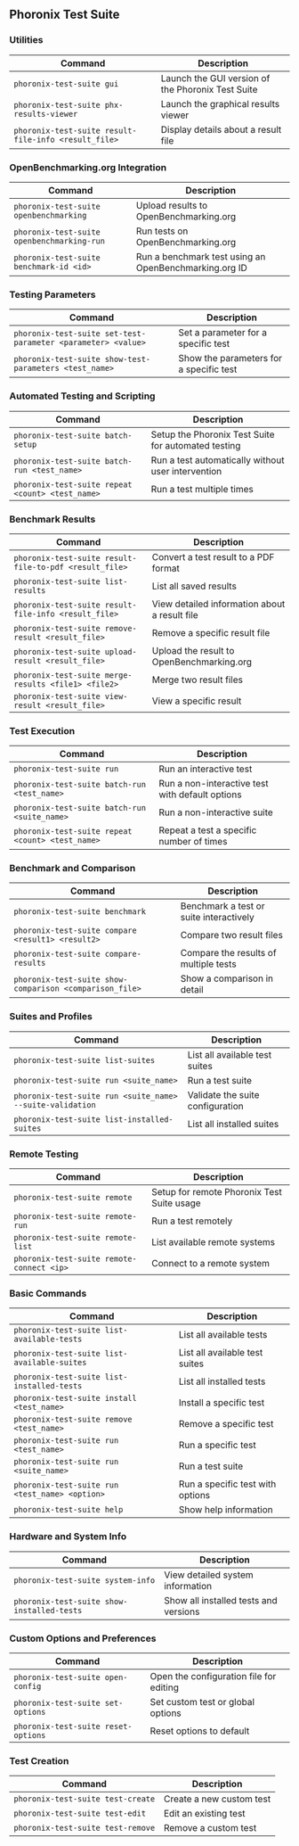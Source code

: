 ## **Phoronix Test Suite**



### **Utilities**
| Command                                        | Description                                                |
|------------------------------------------------|------------------------------------------------------------|
| `phoronix-test-suite gui`                      | Launch the GUI version of the Phoronix Test Suite          |
| `phoronix-test-suite phx-results-viewer`       | Launch the graphical results viewer                        |
| `phoronix-test-suite result-file-info <result_file>` | Display details about a result file                  |


### **OpenBenchmarking.org Integration**
| Command                                        | Description                                                |
|------------------------------------------------|------------------------------------------------------------|
| `phoronix-test-suite openbenchmarking`         | Upload results to OpenBenchmarking.org                     |
| `phoronix-test-suite openbenchmarking-run`     | Run tests on OpenBenchmarking.org                          |
| `phoronix-test-suite benchmark-id <id>`        | Run a benchmark test using an OpenBenchmarking.org ID      |


### **Testing Parameters**
| Command                                        | Description                                                |
|------------------------------------------------|------------------------------------------------------------|
| `phoronix-test-suite set-test-parameter <parameter> <value>` | Set a parameter for a specific test          |
| `phoronix-test-suite show-test-parameters <test_name>` | Show the parameters for a specific test            |


### **Automated Testing and Scripting**
| Command                                        | Description                                                |
|------------------------------------------------|------------------------------------------------------------|
| `phoronix-test-suite batch-setup`              | Setup the Phoronix Test Suite for automated testing        |
| `phoronix-test-suite batch-run <test_name>`    | Run a test automatically without user intervention         |
| `phoronix-test-suite repeat <count> <test_name>` | Run a test multiple times                                |


### **Benchmark Results**
| Command                                        | Description                                                |
|------------------------------------------------|------------------------------------------------------------|
| `phoronix-test-suite result-file-to-pdf <result_file>` | Convert a test result to a PDF format              |
| `phoronix-test-suite list-results`             | List all saved results                                     |
| `phoronix-test-suite result-file-info <result_file>` | View detailed information about a result file        |
| `phoronix-test-suite remove-result <result_file>`| Remove a specific result file                            |
| `phoronix-test-suite upload-result <result_file>` | Upload the result to OpenBenchmarking.org               |
| `phoronix-test-suite merge-results <file1> <file2>` | Merge two result files                                |
| `phoronix-test-suite view-result <result_file>` | View a specific result                                    |


### **Test Execution**
| Command                                        | Description                                                |
|------------------------------------------------|------------------------------------------------------------|
| `phoronix-test-suite run`                      | Run an interactive test                                    |
| `phoronix-test-suite batch-run <test_name>`    | Run a non-interactive test with default options            |
| `phoronix-test-suite batch-run <suite_name>`   | Run a non-interactive suite                                |
| `phoronix-test-suite repeat <count> <test_name>`| Repeat a test a specific number of times                  |


### **Benchmark and Comparison**
| Command                                        | Description                                                |
|------------------------------------------------|------------------------------------------------------------|
| `phoronix-test-suite benchmark`                | Benchmark a test or suite interactively                    |
| `phoronix-test-suite compare <result1> <result2>` | Compare two result files                                |
| `phoronix-test-suite compare-results`          | Compare the results of multiple tests                      |
| `phoronix-test-suite show-comparison <comparison_file>` | Show a comparison in detail                       |


### **Suites and Profiles**
| Command                                        | Description                                                |
|------------------------------------------------|------------------------------------------------------------|
| `phoronix-test-suite list-suites`              | List all available test suites                             |
| `phoronix-test-suite run <suite_name>`         | Run a test suite                                           |
| `phoronix-test-suite run <suite_name> --suite-validation` | Validate the suite configuration                |
| `phoronix-test-suite list-installed-suites`    | List all installed suites                                  |


### **Remote Testing**
| Command                                        | Description                                                |
|------------------------------------------------|------------------------------------------------------------|
| `phoronix-test-suite remote`                   | Setup for remote Phoronix Test Suite usage                 |
| `phoronix-test-suite remote-run`               | Run a test remotely                                        |
| `phoronix-test-suite remote-list`              | List available remote systems                              |
| `phoronix-test-suite remote-connect <ip>`      | Connect to a remote system                                 |


### **Basic Commands**
| Command                                        | Description                                                |
|------------------------------------------------|------------------------------------------------------------|
| `phoronix-test-suite list-available-tests`     | List all available tests                                   |
| `phoronix-test-suite list-available-suites`    | List all available test suites                             |
| `phoronix-test-suite list-installed-tests`     | List all installed tests                                   |
| `phoronix-test-suite install <test_name>`      | Install a specific test                                    |
| `phoronix-test-suite remove <test_name>`       | Remove a specific test                                     |
| `phoronix-test-suite run <test_name>`          | Run a specific test                                        |
| `phoronix-test-suite run <suite_name>`         | Run a test suite                                           |
| `phoronix-test-suite run <test_name> <option>` | Run a specific test with options                           |
| `phoronix-test-suite help`                     | Show help information                                      |


### **Hardware and System Info**
| Command                                        | Description                                                |
|------------------------------------------------|------------------------------------------------------------|
| `phoronix-test-suite system-info`              | View detailed system information                           |
| `phoronix-test-suite show-installed-tests`     | Show all installed tests and versions                      |


### **Custom Options and Preferences**
| Command                                        | Description                                                |
|------------------------------------------------|------------------------------------------------------------|
| `phoronix-test-suite open-config`              | Open the configuration file for editing                    |
| `phoronix-test-suite set-options`              | Set custom test or global options                          |
| `phoronix-test-suite reset-options`            | Reset options to default                                   |


### **Test Creation**
| Command                                        | Description                                                |
|------------------------------------------------|------------------------------------------------------------|
| `phoronix-test-suite test-create`              | Create a new custom test                                   |
| `phoronix-test-suite test-edit`                | Edit an existing test                                      |
| `phoronix-test-suite test-remove`              | Remove a custom test                                       |
